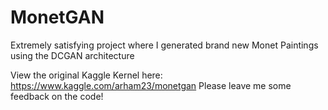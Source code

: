 # MonetGAN
Extremely satisfying project where I generated brand new Monet Paintings using the DCGAN architecture

View the original Kaggle Kernel here: https://www.kaggle.com/arham23/monetgan
Please leave me some feedback on the code!
